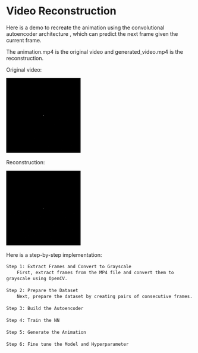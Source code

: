 ﻿# Video Reconstruction

Here is a demo to recreate the animation using the convolutional autoencoder architecture , which can predict the next frame given the current frame.

The animation.mp4 is the original video and generated_video.mp4 is the reconstruction.

Original video:

![](demostration/original_video.gif)

Reconstruction:

![](demostration/reconstructed_video.gif)

Here is a step-by-step implementation:

    Step 1: Extract Frames and Convert to Grayscale
        First, extract frames from the MP4 file and convert them to grayscale using OpenCV.
        
    Step 2: Prepare the Dataset
        Next, prepare the dataset by creating pairs of consecutive frames.
        
    Step 3: Build the Autoencoder
    
    Step 4: Train the NN
    
    Step 5: Generate the Animation

    Step 6: Fine tune the Model and Hyperparameter
